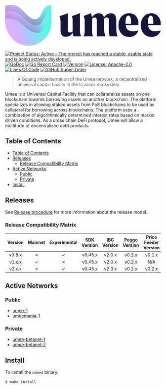 <!-- markdownlint-disable MD041 -->
<!-- markdownlint-disable MD013 -->

![Logo!](assets/umee-logo.png)

[![Project Status: Active – The project has reached a stable, usable state and is being actively developed.](https://www.repostatus.org/badges/latest/active.svg)](https://www.repostatus.org/#wip)
[![GoDoc](https://img.shields.io/badge/godoc-reference-blue?style=flat-square&logo=go)](https://godoc.org/github.com/umee-network/umee)
[![Go Report Card](https://goreportcard.com/badge/github.com/umee-network/umee?style=flat-square)](https://goreportcard.com/report/github.com/umee-network/umee)
[![Version](https://img.shields.io/github/tag/umee-network/umee.svg?style=flat-square)](https://github.com/umee-network/umee/releases/latest)
[![License: Apache-2.0](https://img.shields.io/github/license/umee-network/umee.svg?style=flat-square)](https://github.com/umee-network/umee/blob/main/LICENSE)
[![Lines Of Code](https://img.shields.io/tokei/lines/github/umee-network/umee?style=flat-square)](https://github.com/umee-network/umee)
[![GitHub Super-Linter](https://img.shields.io/github/workflow/status/umee-network/umee/Lint?style=flat-square&label=Lint)](https://github.com/marketplace/actions/super-linter)

> A Golang implementation of the Umee network, a decentralized universal capital
> facility in the Cosmos ecosystem.

Umee is a Universal Capital Facility that can collateralize assets on one blockchain
towards borrowing assets on another blockchain. The platform specializes in
allowing staked assets from PoS blockchains to be used as collateral for borrowing
across blockchains. The platform uses a combination of algorithmically determined
interest rates based on market driven conditions. As a cross chain DeFi protocol,
Umee will allow a multitude of decentralized debt products.

## Table of Contents

- [Table of Contents](#table-of-contents)
- [Releases](#releases)
  - [Release Compatibility Matrix](#release-compatibility-matrix)
- [Active Networks](#active-networks)
  - [Public](#public)
  - [Private](#private)
- [Install](#install)

## Releases

See [Release procedure](CONTRIBUTING.md#release-procedure) for more information about the release model.

### Release Compatibility Matrix

| Version | Mainnet | Experimental | SDK Version | IBC Version | Peggo Version | Price Feeder Version |
| :-----: | :-----: | :----------: | :---------: | :---------: | :-----------: | :------------------: |
| v0.8.x  |    ✗    |      ✓       |   v0.45.x   |   v2.0.x    |    v0.2.x     |        v0.1.x        |
| v1.x.x  |    ✓    |      ✗       |   v0.45.x   |   v2.0.x    |    v0.2.x     |         N/A          |
| v2.x.x  |    ✗    |      ✓       |   v0.45.x   |   v2.3.x    |    v0.2.x     |        v0.2.x        |

## Active Networks

### Public

- [umee-1](networks/umee-1)
- [umeemania-1](networks/umeemania-1)

### Private

- [umee-betanet-1](networks/umee-betanet-1)
- [umee-betanet-2](networks/umee-betanet-2)

## Install

To install the `umeed` binary:

```shell
$ make install
```
